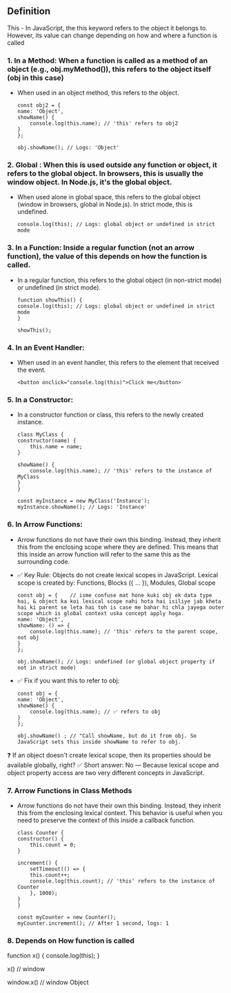 ## Definition

This - In JavaScript, the this keyword refers to the object it belongs to. However, its value can change depending on how and where a function is called

### 1. In a Method: When a function is called as a method of an object (e.g., obj.myMethod()), this refers to the object itself (obj in this case)
- When used in an object method, this refers to the object.
    ```
    const obj2 = {
    name: 'Object',
    showName() {
        console.log(this.name); // 'this' refers to obj2
    }
    };

    obj.showName(); // Logs: 'Object'
    ```
### 2. Global : When this is used outside any function or object, it refers to the global object. In browsers, this is usually the window object. In Node.js, it's the global object.
- When used alone in global space, this refers to the global object (window in browsers, global in Node.js). In strict mode, this is undefined.

    ```
    console.log(this); // Logs: global object or undefined in strict mode
    ```
### 3. In a Function: Inside a regular function (not an arrow function), the value of this depends on how the function is called.
- In a regular function, this refers to the global object (in non-strict mode) or undefined (in strict mode).
    ```
    function showThis() {
    console.log(this); // Logs: global object or undefined in strict mode
    }

    showThis();
    ```
### 4. In an Event Handler:
- When used in an event handler, this refers to the element that received the event.
    ```
    <button onclick="console.log(this)">Click me</button>
    ```

### 5. In a Constructor:
- In a constructor function or class, this refers to the newly created instance.
    ```
    class MyClass {
    constructor(name) {
        this.name = name;
    }
    
    showName() {
        console.log(this.name); // 'this' refers to the instance of MyClass
    }
    }

    const myInstance = new MyClass('Instance');
    myInstance.showName(); // Logs: 'Instance'
    ```

### 6. In Arrow Functions:
- Arrow functions do not have their own this binding. Instead, they inherit this from the enclosing scope where they are defined. This means that this inside an arrow function will refer to the same this as the surrounding code.
- ✅ Key Rule: Objects do not create lexical scopes in JavaScript.
Lexical scope is created by: Functions, Blocks ({ ... }), Modules, Global scope

    ```
    const obj = {    // isme confuse mat hone kuki obj ek data type hai, & object ka koi lexical scope nahi hota hai isiliye jab kheta hai ki parent se leta hai toh is case me bahar hi chla jayega outer scope which is global context uska concept apply hoga.
    name: 'Object',
    showName: () => {
        console.log(this.name); // 'this' refers to the parent scope, not obj
    }
    };

    obj.showName(); // Logs: undefined (or global object property if not in strict mode)
    ```

- ✅ Fix if you want this to refer to obj:
    ```
    const obj = {
    name: 'Object',
    showName() {
        console.log(this.name); // ✅ refers to obj
    }
    };

    obj.showName() ; // "Call showName, but do it from obj. So JavaScript sets this inside showName to refer to obj.

    ```




❓ If an object doesn't create lexical scope, then its properties should be available globally, right?
✅ Short answer: No —  Because lexical scope and object property access are two very different concepts in JavaScript.



### 7. Arrow Functions in Class Methods
- Arrow functions do not have their own this binding. Instead, they inherit this from the enclosing lexical context. This behavior is useful when you need to preserve the context of this inside a callback function.

    ```
    class Counter {
    constructor() {
        this.count = 0;
    }

    increment() {
        setTimeout(() => {
        this.count++;
        console.log(this.count); // 'this' refers to the instance of Counter
        }, 1000);
    }
    }

    const myCounter = new Counter();
    myCounter.increment(); // After 1 second, logs: 1
    ```

### 8. Depends on How function is called

function x()
{
    console.log(this);
}

x()   // window

window.x() // window Object